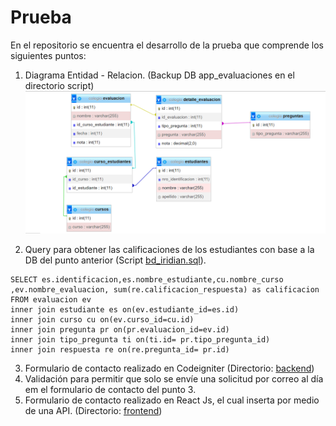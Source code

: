 # Prueba

En el repositorio se encuentra el desarrollo de la prueba que comprende los siguientes puntos:
1. Diagrama Entidad - Relacion. (Backup DB app_evaluaciones en el directorio script)
![Diagrama Entidad-Relacion](./frontend/public/diagramaER.png)

2. Query para obtener las calificaciones de los estudiantes con base a la DB del punto anterior (Script [bd_iridian.sql](./backend/script/bd_iridian.sql)).
```
SELECT es.identificacion,es.nombre_estudiante,cu.nombre_curso ,ev.nombre_evaluacion, sum(re.calificacion_respuesta) as calificacion FROM evaluacion ev 
inner join estudiante es on(ev.estudiante_id=es.id)
inner join curso cu on(ev.curso_id=cu.id)
inner join pregunta pr on(pr.evaluacion_id=ev.id)
inner join tipo_pregunta ti on(ti.id= pr.tipo_pregunta_id)
inner join respuesta re on(re.pregunta_id= pr.id)
```
3. Formulario de contacto realizado en Codeigniter (Directorio: [backend](./backend/))
4. Validación para permitir que solo se envíe una solicitud por correo al día em el formulario de contacto del punto 3.
5. Formulario de contacto realizado en React Js, el cual inserta por medio de una API. (Directorio: [frontend](./frontend/))
